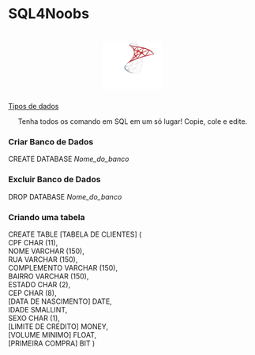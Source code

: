 # SQL4Noobs

<h1 align="center">
  <img src="./images/microsoft-sql-server 1.png" alt="SQL Server Logo" width="120">
</h1>

[Tipos de dados](docs/tipos.md)

<p align="center">Tenha todos os comando em SQL em um só lugar! Copie, cole e edite.</p>

### Criar Banco de Dados
CREATE DATABASE <em>Nome_do_banco</em>

### Excluir Banco de Dados
DROP DATABASE <em>Nome_do_banco</em>

### Criando uma tabela
CREATE TABLE [TABELA DE CLIENTES] ( <br>
CPF CHAR (11),<br>
NOME VARCHAR (150),<br>
RUA VARCHAR (150),<br>
COMPLEMENTO VARCHAR (150),<br>
BAIRRO VARCHAR (150),<br>
ESTADO CHAR (2),<br>
CEP CHAR (8),<br>
[DATA DE NASCIMENTO] DATE,<br>
IDADE SMALLINT,<br>
SEXO CHAR (1),<br>
[LIMITE DE CREDITO] MONEY,<br>
[VOLUME MINIMO] FLOAT,<br>
[PRIMEIRA COMPRA] BIT
)

